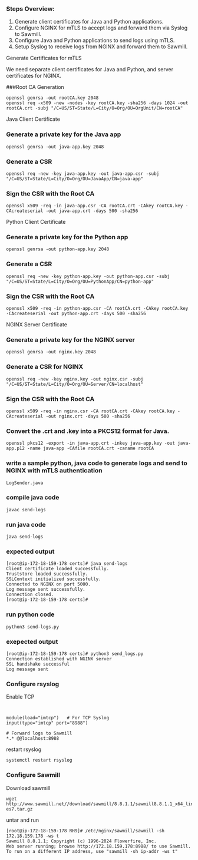 ### Steps Overview:
1. Generate client certificates for Java and Python applications.
2. Configure NGINX for mTLS to accept logs and forward them via Syslog to Sawmill.
3. Configure Java and Python applications to send logs using mTLS.
4. Setup Syslog to receive logs from NGINX and forward them to Sawmill.

Generate Certificates for mTLS 

We need separate client certificates for Java and Python, and server certificates for NGINX.

###Root CA Generation

```
openssl genrsa -out rootCA.key 2048
openssl req -x509 -new -nodes -key rootCA.key -sha256 -days 1024 -out rootCA.crt -subj "/C=US/ST=State/L=City/O=Org/OU=OrgUnit/CN=rootCA" 
```
Java Client Certificate

### Generate a private key for the Java app
```
openssl genrsa -out java-app.key 2048
```

### Generate a CSR
```
openssl req -new -key java-app.key -out java-app.csr -subj "/C=US/ST=State/L=City/O=Org/OU=JavaApp/CN=java-app"
```
### Sign the CSR with the Root CA
```
openssl x509 -req -in java-app.csr -CA rootCA.crt -CAkey rootCA.key -CAcreateserial -out java-app.crt -days 500 -sha256
```
Python Client Certificate

### Generate a private key for the Python app
```
openssl genrsa -out python-app.key 2048
```
### Generate a CSR
```
openssl req -new -key python-app.key -out python-app.csr -subj "/C=US/ST=State/L=City/O=Org/OU=PythonApp/CN=python-app"
```
### Sign the CSR with the Root CA
```
openssl x509 -req -in python-app.csr -CA rootCA.crt -CAkey rootCA.key -CAcreateserial -out python-app.crt -days 500 -sha256
```
NGINX Server Certificate

### Generate a private key for the NGINX server
```
openssl genrsa -out nginx.key 2048
```
### Generate a CSR for NGINX
```
openssl req -new -key nginx.key -out nginx.csr -subj "/C=US/ST=State/L=City/O=Org/OU=Server/CN=localhost"
```
### Sign the CSR with the Root CA
```
openssl x509 -req -in nginx.csr -CA rootCA.crt -CAkey rootCA.key -CAcreateserial -out nginx.crt -days 500 -sha256
```
### Convert the .crt and .key into a PKCS12 format for Java.
 ```
 openssl pkcs12 -export -in java-app.crt -inkey java-app.key -out java-app.p12 -name java-app -CAfile rootCA.crt -caname rootCA
 ```
 

### write a sample python, java code to generate logs and send to NGINX with mTLS authentication 
```
LogSender.java
```
### compile java code
```
javac send-logs
```
### run java code 
```
java send-logs
```
### expected output
```
[root@ip-172-18-159-178 certs]# java send-logs
Client certificate loaded successfully.
Truststore loaded successfully.
SSLContext initialized successfully.
Connected to NGINX on port 5000.
Log message sent successfully.
Connection closed.
[root@ip-172-18-159-178 certs]#
```
### run python code
```
python3 send-logs.py
```
### exepected output 
```
[root@ip-172-18-159-178 certs]# python3 send_logs.py
Connection established with NGINX server
SSL handshake successful
Log message sent
```
### Configure rsyslog 
Enable TCP 
```


module(load="imtcp")   # For TCP Syslog
input(type="imtcp" port="8988")

# Forward logs to Sawmill
*.* @@localhost:8988
```
restart rsyslog
```
systemctl restart rsyslog
```

### Configure Sawmill
Download sawmill 
```
wget http://www.sawmill.net//download/sawmill/8.8.1.1/sawmill8.8.1.1_x64_linux-es7.tar.gz
```
untar and run 
```
[root@ip-172-18-159-178 RH9]# /etc/nginx/sawmill/sawmill -sh 172.18.159.178 -ws t
Sawmill 8.8.1.1; Copyright (c) 1996-2024 Flowerfire, Inc.
Web server running; browse http://172.18.159.178:8988/ to use Sawmill.
To run on a different IP address, use "sawmill -sh ip-addr -ws t"
```

